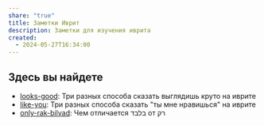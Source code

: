 ```yaml
---
share: "true"
title: Заметки Иврит
description: Заметки для изучения иврита
created:
  - 2024-05-27T16:34:00
---
```


## Здесь вы найдете
- [looks-good](./looks-good.md): Три разных способа сказать выглядишь круто на иврите
- [like-you](./like-you.md): Три разных способа сказать "ты мне нравишься" на иврите
- [only-rak-bilvad](./only-rak-bilvad.md): Чем отличается בלבד от רק



